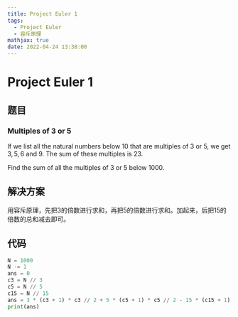 ```yaml
---
title: Project Euler 1
tags:
  - Project Euler
  - 容斥原理
mathjax: true
date: 2022-04-24 13:38:00
---
```


<escape><!-- more --></escape>

# Project Euler 1

## 题目

### Multiples of 3 or 5

If we list all the natural numbers below $10$ that are multiples of $3$ or $5$, we get $3, 5, 6$ and $9$. The sum of these multiples is $23$.

Find the sum of all the multiples of $3$ or $5$ below $1000$.

## 解决方案

用容斥原理，先把3的倍数进行求和，再把5的倍数进行求和。加起来，后把15的倍数的总和减去即可。

## 代码

```Python
N = 1000
N -= 1
ans = 0
c3 = N // 3
c5 = N // 5
c15 = N // 15
ans = 3 * (c3 + 1) * c3 // 2 + 5 * (c5 + 1) * c5 // 2 - 15 * (c15 + 1) * c15 // 2
print(ans)
```
